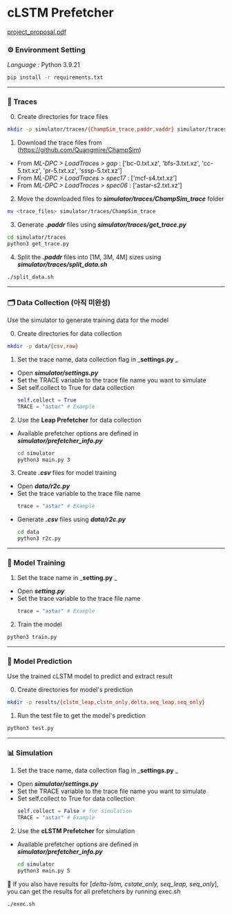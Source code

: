 # cLSTM Prefetcher
[project_proposal.pdf](https://github.com/user-attachments/files/19085031/_20201786.-1.pdf)


### ⚙️ Environment Setting
_Language :_ Python 3.9.21
```bash
pip install -r requirements.txt
```
***
### 📁 Traces
0. Create directories for trace files
  ```bash
  mkdir -p simulator/traces/{ChampSim_trace,paddr,vaddr} simulator/traces/paddr/{astar,bc,bfs,cc,mcf,pr,sssp}
  ```
1. Download the trace files from (https://github.com/Quangmire/ChampSim)
- From *ML-DPC > LoadTraces > gap* : ['bc-0.txt.xz', 'bfs-3.txt.xz', 'cc-5.txt.xz', 'pr-5.txt.xz', 'sssp-5.txt.xz']
- From *ML-DPC > LoadTraces > spec17* : ['mcf-s4.txt.xz']
- From *ML-DPC > LoadTraces > spec06* : ['astar-s2.txt.xz']
2. Move the downloaded files to ***simulator/traces/ChampSim_trace*** folder
  ```bash
  mv <trace_files> simulator/traces/ChampSim_trace
  ```
3. Generate ***.paddr*** files using ***simulator/traces/get_trace.py***
  ```bash
  cd simulator/traces
  python3 get_trace.py
  ```
4. Split the _**.paddr**_ files into [1M, 3M, 4M] sizes using ***simulator/traces/split_data.sh***
  ```bash
  ./split_data.sh
  ```
***
### 🗂️ Data Collection (아직 미완성)
Use the simulator to generate training data for the model

0. Create directories for data collection
  ```bash
  mkdir -p data/{csv,raw}
  ```
1. Set the trace name, data collection flag in _**settings.py** _
- Open _**simulator/settings.py**_
- Set the TRACE variable to the trace file name you want to simulate
- Set self.collect to True for data collection
  ```python
  self.collect = True
  TRACE = "astar" # Example
  ```
2. Use the **Leap Prefetcher** for data collection
- Available prefetcher options are defined in _**simulator/prefetcher_info.py**_
  ```bash
  cd simulator
  python3 main.py 3
  ```
3. Create _**.csv**_ files for model training
- Open _**data/r2c.py**_
- Set the trace variable to the trace file name
  ```python
  trace = "astar" # Example
  ```
- Generate ***.csv*** files using ***data/r2c.py***
  ```bash
  cd data
  python3 r2c.py
  ```
***
### 📍 Model Training
1. Set the trace name in _**setting.py** _
- Open _**setting.py**_
- Set the trace variable to the trace file name
  ```python
  trace = "astar" # Example
  ```
2. Train the model
  ```bash
  python3 train.py
  ```
***
### 📍 Model Prediction
Use the trained cLSTM model to predict and extract result

0. Create directories for model's prediction
  ```bash
  mkdir -p results/{clstm_leap,clstm_only,delta,seq_leap,seq_only}
  ```
1. Run the test file to get the model's prediction
  ```bash
  python3 test.py
  ```
***
### 📊 Simulation
1. Set the trace name, data collection flag in _**settings.py** _
- Open _**simulator/settings.py**_
- Set the TRACE variable to the trace file name you want to simulate
- Set self.collect to True for data collection
  ```python
  self.collect = False # for simulation
  TRACE = "astar" # Example
  ```
2. Use the **cLSTM Prefetcher** for simulation
- Available prefetcher options are defined in _**simulator/prefetcher_info.py**_
  ```bash
  cd simulator
  python3 main.py 5
  ```
🔄 If you also have results for [_delta-lstm, cstate_only, seq_leap, seq_only_], you can get the results for all prefetchers by running exec.sh
```bash
./exec.sh
```
 
